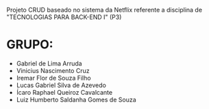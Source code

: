 Projeto CRUD baseado no sistema da Netflix referente a disciplina de "TECNOLOGIAS PARA BACK-END I" (P3)


# GRUPO: #
- Gabriel de Lima Arruda 
- Vinicius Nascimento Cruz
- Iremar Flor de Souza Filho
- Lucas Gabriel Silva de Azevedo
- Ícaro Raphael Queiroz Cavalcante
- Luiz Humberto Saldanha Gomes de Souza